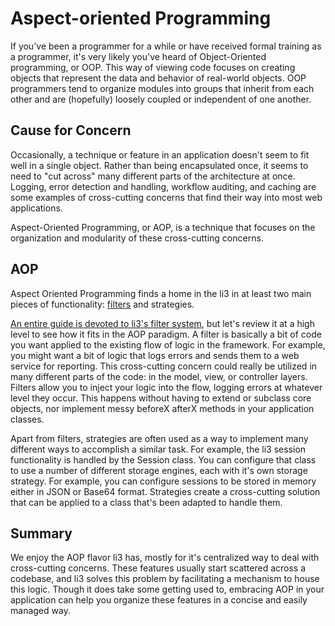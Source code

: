# Aspect-oriented Programming

If you've been a programmer for a while or have received formal training as a programmer,
it's very likely you've heard of Object-Oriented programming, or OOP. This way of viewing
code focuses on creating objects that represent the data and behavior of real-world
objects. OOP programmers tend to organize modules into groups that inherit from each other
and are (hopefully) loosely coupled or independent of one another.

## Cause for Concern

Occasionally, a technique or feature in an application doesn't seem to fit well in a
single object. Rather than being encapsulated once, it seems to need to "cut across"
many different parts of the architecture at once. Logging, error detection and handling,
workflow auditing, and caching are some examples of cross-cutting concerns that find their
way into most web applications.

Aspect-Oriented Programming, or AOP, is a technique that focuses on the organization and
modularity of these cross-cutting concerns.

## AOP

Aspect Oriented Programming finds a home in the li3 in at least two main pieces of
functionality: [filters](../common-tasks/filters.md) 
and strategies.

[An entire guide is devoted to li3's filter system](../common-tasks/filters.md), 
but let's review it at a high
level to see how it fits in the AOP paradigm. A filter is basically a bit of code you
want applied to the existing flow of logic in the framework. For example, you might want
a bit of logic that logs errors and sends them to a web service for reporting. This
cross-cutting concern could really be utilized in many different parts of the code: in
the model, view, or controller layers. Filters allow you to inject your logic into the
flow, logging errors at whatever level they occur. This happens without having to extend
or subclass core objects, nor implement messy beforeX afterX methods in your application
classes.

Apart from filters, strategies are often used as a way to implement many different ways to
accomplish a similar task. For example, the li3 session functionality is handled by the
Session class. You can configure that class to use a number of different storage engines,
each with it's own storage strategy. For example, you can configure sessions to be stored
in memory either in JSON or Base64 format. Strategies create a cross-cutting solution that
can be applied to a class that's been adapted to handle them.

## Summary

We enjoy the AOP flavor li3 has, mostly for it's centralized way to deal with
cross-cutting concerns. These features usually start scattered across a codebase, and
li3 solves this problem by facilitating a mechanism to house this logic. Though it does
take some getting used to, embracing AOP in your application can help you organize these
features in a concise and easily managed way.
